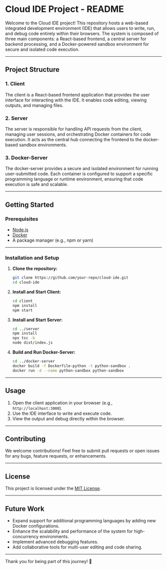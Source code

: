 # Cloud IDE Project - README

Welcome to the Cloud IDE project! This repository hosts a web-based integrated development environment (IDE) that allows users to write, run, and debug code entirely within their browsers. The system is composed of three main components: a React-based frontend, a central server for backend processing, and a Docker-powered sandbox environment for secure and isolated code execution.

---

## **Project Structure**

### 1. **Client**  
The client is a React-based frontend application that provides the user interface for interacting with the IDE. It enables code editing, viewing outputs, and managing files.

### 2. **Server**  
The server is responsible for handling API requests from the client, managing user sessions, and orchestrating Docker containers for code execution. It acts as the central hub connecting the frontend to the docker-based sandbox environments.

### 3. **Docker-Server**  
The docker-server provides a secure and isolated environment for running user-submitted code. Each container is configured to support a specific programming language or runtime environment, ensuring that code execution is safe and scalable. 

---

## **Getting Started**

### Prerequisites
- [Node.js](https://nodejs.org/)
- [Docker](https://www.docker.com/)
- A package manager (e.g., npm or yarn)

---

### Installation and Setup

1. **Clone the repository:**
   ```bash
   git clone https://github.com/your-repo/cloud-ide.git
   cd cloud-ide
   ```

2. **Install and Start Client:**
   ```bash
   cd client
   npm install
   npm start
   ```

3. **Install and Start Server:**
   ```bash
   cd ../server
   npm install
   npx tsc -b
   node dist/index.js
   ```

4. **Build and Run Docker-Server:**
   ```bash
   cd ../docker-server
   docker build -f Dockerfile-python -t python-sandbox .
   docker run -d --name python-sandbox python-sandbox
   ```

---

## **Usage**

1. Open the client application in your browser (e.g., `http://localhost:3000`).
2. Use the IDE interface to write and execute code.
3. View the output and debug directly within the browser.

---

## **Contributing**

We welcome contributions! Feel free to submit pull requests or open issues for any bugs, feature requests, or enhancements.

---

## **License**

This project is licensed under the [MIT License](LICENSE).

---

## **Future Work**

- Expand support for additional programming languages by adding new Docker configurations.
- Enhance the scalability and performance of the system for high-concurrency environments.
- Implement advanced debugging features.
- Add collaborative tools for multi-user editing and code sharing.

--- 

Thank you for being part of this journey! 🚀